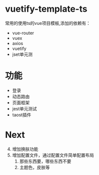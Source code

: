 # vuetify-template-ts
常用的使用ts的vue项目模板,添加的依赖有：
- vue-router
- vuex
- axios
- vuetify
- jset单元测

# 功能
- 登录
- 动态路由
- 页面框架
- jest单元测试
- taost插件
# Next
4. 增加换肤功能
5. 增加配置文件，通过配置文件简单配置布局
    1. 那些东西要，哪些东西不要
    2. 主题色，皮肤等
